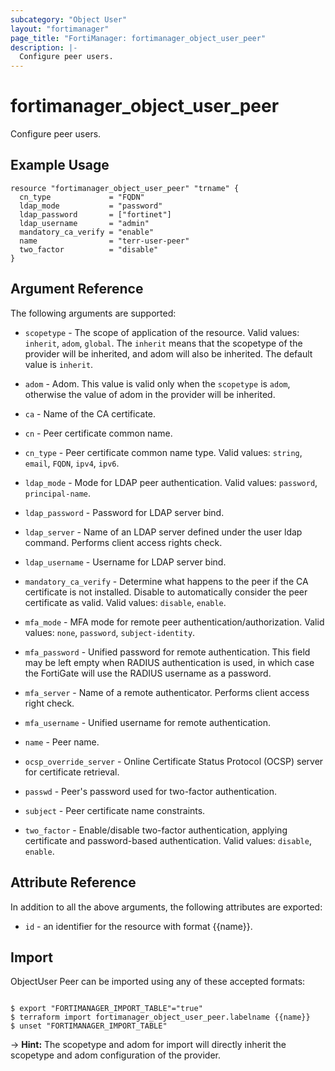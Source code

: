 ```yaml
---
subcategory: "Object User"
layout: "fortimanager"
page_title: "FortiManager: fortimanager_object_user_peer"
description: |-
  Configure peer users.
---
```


# fortimanager_object_user_peer
Configure peer users.

## Example Usage

```hcl
resource "fortimanager_object_user_peer" "trname" {
  cn_type             = "FQDN"
  ldap_mode           = "password"
  ldap_password       = ["fortinet"]
  ldap_username       = "admin"
  mandatory_ca_verify = "enable"
  name                = "terr-user-peer"
  two_factor          = "disable"
}
```

## Argument Reference


The following arguments are supported:

* `scopetype` - The scope of application of the resource. Valid values: `inherit`, `adom`, `global`. The `inherit` means that the scopetype of the provider will be inherited, and adom will also be inherited. The default value is `inherit`.
* `adom` - Adom. This value is valid only when the `scopetype` is `adom`, otherwise the value of adom in the provider will be inherited.

* `ca` - Name of the CA certificate.
* `cn` - Peer certificate common name.
* `cn_type` - Peer certificate common name type. Valid values: `string`, `email`, `FQDN`, `ipv4`, `ipv6`.

* `ldap_mode` - Mode for LDAP peer authentication. Valid values: `password`, `principal-name`.

* `ldap_password` - Password for LDAP server bind.
* `ldap_server` - Name of an LDAP server defined under the user ldap command. Performs client access rights check.
* `ldap_username` - Username for LDAP server bind.
* `mandatory_ca_verify` - Determine what happens to the peer if the CA certificate is not installed. Disable to automatically consider the peer certificate as valid. Valid values: `disable`, `enable`.

* `mfa_mode` - MFA mode for remote peer authentication/authorization. Valid values: `none`, `password`, `subject-identity`.

* `mfa_password` - Unified password for remote authentication. This field may be left empty when RADIUS authentication is used, in which case the FortiGate will use the RADIUS username as a password.
* `mfa_server` - Name of a remote authenticator. Performs client access right check.
* `mfa_username` - Unified username for remote authentication.
* `name` - Peer name.
* `ocsp_override_server` - Online Certificate Status Protocol (OCSP) server for certificate retrieval.
* `passwd` - Peer's password used for two-factor authentication.
* `subject` - Peer certificate name constraints.
* `two_factor` - Enable/disable two-factor authentication, applying certificate and password-based authentication. Valid values: `disable`, `enable`.



## Attribute Reference

In addition to all the above arguments, the following attributes are exported:
* `id` - an identifier for the resource with format {{name}}.

## Import

ObjectUser Peer can be imported using any of these accepted formats:
```

$ export "FORTIMANAGER_IMPORT_TABLE"="true"
$ terraform import fortimanager_object_user_peer.labelname {{name}}
$ unset "FORTIMANAGER_IMPORT_TABLE"
```
-> **Hint:** The scopetype and adom for import will directly inherit the scopetype and adom configuration of the provider.

